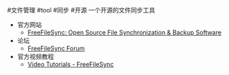 #文件管理 #tool #同步 #开源 
一个开源的文件同步工具
- 官方网站
	- [FreeFileSync: Open Source File Synchronization & Backup Software](https://freefilesync.org/)
- 论坛
	-  [FreeFileSync Forum](https://freefilesync.org/forum/?sid=3c3f3d34a133b0d30ab8ab3410f83ede)
- 官方视频教程
	- [Video Tutorials - FreeFileSync]( https://freefilesync.org/tutorials.php )
